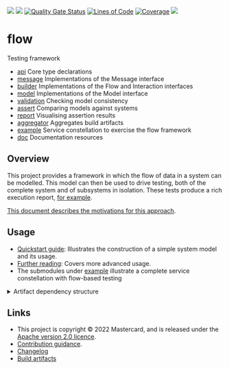 
[![](https://github.com/Mastercard/flow/actions/workflows/maven.yml/badge.svg)](https://github.com/Mastercard/flow/actions/workflows/maven.yml)
[![](https://github.com/Mastercard/flow/actions/workflows/codeql-analysis.yml/badge.svg)](https://github.com/Mastercard/flow/actions/workflows/codeql-analysis.yml)
[![Quality Gate Status](https://sonarcloud.io/api/project_badges/measure?project=Mastercard_flow&metric=alert_status)](https://sonarcloud.io/summary/new_code?id=Mastercard_flow)
[![Lines of Code](https://sonarcloud.io/api/project_badges/measure?project=Mastercard_flow&metric=ncloc)](https://sonarcloud.io/summary/new_code?id=Mastercard_flow)
[![Coverage](https://sonarcloud.io/api/project_badges/measure?project=Mastercard_flow&metric=coverage)](https://sonarcloud.io/summary/new_code?id=Mastercard_flow)
[![](https://img.shields.io/github/license/Mastercard/flow)](LICENCE)

<!-- title start -->

# flow

Testing framework

 * [api](api) Core type declarations
 * [message](message) Implementations of the Message interface
 * [builder](builder) Implementations of the Flow and Interaction interfaces
 * [model](model) Implementations of the Model interface
 * [validation](validation) Checking model consistency
 * [assert](assert) Comparing models against systems
 * [report](report) Visualising assertion results
 * [aggregator](aggregator) Aggregates build artifacts
 * [example](example) Service constellation to exercise the flow framework
 * [doc](doc) Documentation resources

<!-- title end -->

## Overview

This project provides a framework in which the flow of data in a system can be modelled.
This model can then be used to drive testing, both of the complete system and of subsystems in isolation.
These tests produce a rich execution report, [for example](https://mastercard.github.io/flow/execution/latest/flow_execution_reports/example/app-itest/target/mctf/latest/index.html).

[This document describes the motivations for this approach](doc/src/main/markdown/motivation/index.md).

## Usage

 * [Quickstart guide](doc/src/main/markdown/quickstart.md): Illustrates the construction of a simple system model and its usage.
 * [Further reading](doc/src/main/markdown/further.md): Covers more advanced usage.
 * The submodules under [example](example) illustrate a complete service constellation with flow-based testing

<details>
<summary>Artifact dependency structure</summary>

<!-- start_module_diagram:framework -->

```mermaid
graph LR
  subgraph com.mastercard.test.flow
    api --> message-core
    api --> builder
    api --> model
    api --> validation-core
    api --> report-core
    assert-core --> assert-junit4
    assert-core --> assert-junit5
    assert-filter --> assert-core
    message-core --> message-http
    message-core --> message-json
    message-core --> message-sql
    message-core --> message-text
    message-core --> message-web
    message-core --> message-xml
    report-core --> assert-filter
    report-ng --> report-core
    validation-core --> validation-junit4
    validation-core --> validation-junit5
    validation-core --> coppice
  end
```

<!-- end_module_diagram -->
</details>

## Links

 * This project is copyright © 2022 Mastercard, and is released under the [Apache version 2.0 licence](LICENCE).
 * [Contribution guidance](CONTRIBUTING.md).
 * [Changelog](CHANGELOG.md)
 * [Build artifacts](https://mastercard.github.io/flow/)
